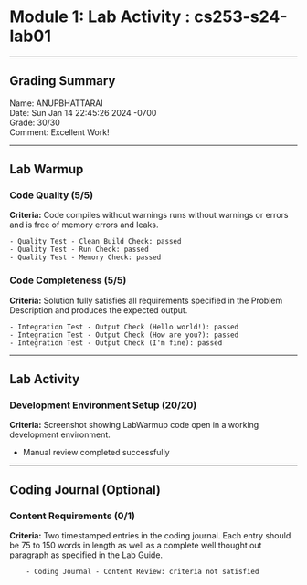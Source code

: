# Module 1: Lab Activity : cs253-s24-lab01  

---

## Grading Summary  
Name: ANUPBHATTARAI  
Date: Sun Jan 14 22:45:26 2024 -0700  
Grade: 30/30  
Comment: Excellent Work!  

---

## Lab Warmup  
### Code Quality (5/5)  
**Criteria:**  Code compiles without warnings runs without warnings or errors and is free of memory errors and leaks.  
```
- Quality Test - Clean Build Check: passed 
- Quality Test - Run Check: passed 
- Quality Test - Memory Check: passed 
```
### Code Completeness (5/5)  
**Criteria:**  Solution fully satisfies all requirements specified in the Problem Description and produces the expected output.  
```
- Integration Test - Output Check (Hello world!): passed 
- Integration Test - Output Check (How are you?): passed 
- Integration Test - Output Check (I'm fine): passed 
```

---

## Lab Activity  
### Development Environment Setup (20/20)  
**Criteria:**  Screenshot showing LabWarmup code open in a working development environment.  

- Manual review completed successfully


---

## Coding Journal (Optional)  
### Content Requirements (0/1)  
**Criteria:**  Two timestamped entries in the coding journal. Each entry should be 75 to 150 words in length as well as a complete well thought out paragraph as specified in the Lab Guide.   
```
    - Coding Journal - Content Review: criteria not satisfied 
```
